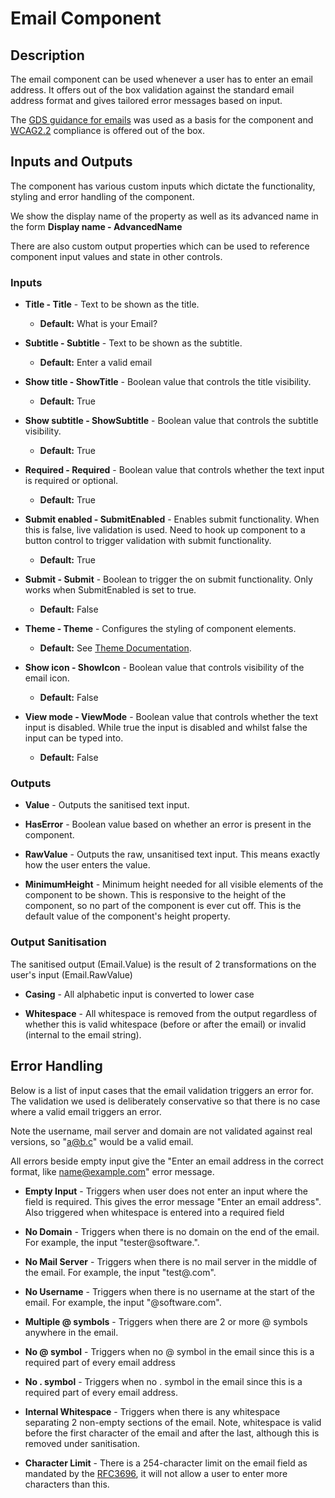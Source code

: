 # Email Component

## Description

The email component can be used whenever a user has to enter an email address. It offers out of the box validation against the standard email address format and gives tailored error messages based on input.

The [GDS guidance for emails](https://design-system.service.gov.uk/patterns/email-addresses/) was used as a basis for the component and [WCAG2.2](https://www.w3.org/WAI/WCAG22/Understanding/) compliance is offered out of the box.

## Inputs and Outputs

The component has various custom inputs which dictate the functionality, styling and error handling of the component. 

We show the display name of the property as well as its advanced name in the form **Display name - AdvancedName**

There are also custom output properties which can be used to reference component input values and state in other controls. 

### Inputs

- **Title - Title** - Text to be shown as the title.
    - **Default:** What is your Email?

- **Subtitle - Subtitle** - Text to be shown as the subtitle.
    - **Default:** Enter a valid email

- **Show title - ShowTitle** - Boolean value that controls the title visibility.
    - **Default:** True

- **Show subtitle - ShowSubtitle** - Boolean value that controls the subtitle visibility.
    - **Default:** True

- **Required - Required** - Boolean value that controls whether the text input is required or optional.
    - **Default:** True

- **Submit enabled - SubmitEnabled** - Enables submit functionality. When this is false, live validation is used. Need to hook up component to a button control to trigger validation with submit functionality. 

    - **Default:** True

- **Submit - Submit** - Boolean to trigger the on submit functionality. Only works when SubmitEnabled is set to true.
    - **Default:** False

- **Theme - Theme** - Configures the styling of component elements.
    - **Default:** See [Theme Documentation](../Theme.md).

- **Show icon - ShowIcon** - Boolean value that controls visibility of the email icon.
    - **Default:** False

- **View mode - ViewMode** - Boolean value that controls whether the text input is disabled. While true the input is disabled and whilst false the input can be typed into.
    - **Default:** False

### Outputs

- **Value** - Outputs the sanitised text input.

- **HasError** - Boolean value based on whether an error is present in the component.

- **RawValue** - Outputs the raw, unsanitised text input. This means exactly how the user enters the value.

- **MinimumHeight** - Minimum height needed for all visible elements of the component to be shown. This is responsive to the height of the component, so no part of the component is ever cut off. This is the default value of the component's height property.

### Output Sanitisation

The sanitised output (Email.Value) is the result of 2 transformations on the user's input (Email.RawValue)

- **Casing** - All alphabetic input is converted to lower case

- **Whitespace** - All whitespace is removed from the output regardless of whether this is valid whitespace (before or after the email) or invalid (internal to the email string).

## Error Handling

Below is a list of input cases that the email validation triggers an error for. The validation we used is deliberately conservative so that there is no case where a valid email triggers an error. 

Note the username, mail server and domain are not validated against real versions, so "a@b.c" would be a valid email.

All errors beside empty input give the "Enter an email address in the correct format, like name@example.com" error message.

- **Empty Input** - Triggers when user does not enter an input where the field is required. This gives the error message "Enter an email address". Also triggered when whitespace is entered into a required field

- **No Domain** - Triggers when there is no domain on the end of the email. For example, the input "tester@software.".

- **No Mail Server** - Triggers when there is no mail server in the middle of the email. For example, the input "test@.com".

- **No Username** - Triggers when there is no username at the start of the email. For example, the input "@software.com".

- **Multiple @ symbols** - Triggers when there are 2 or more @ symbols anywhere in the email.

- **No @ symbol** - Triggers when no @ symbol in the email since this is a required part of every email address

- **No . symbol** - Triggers when no . symbol in the email since this is a required part of every email address.

- **Internal Whitespace** - Triggers when there is any whitespace separating 2 non-empty sections of the email. Note, whitespace is valid before the first character of the email and after the last, although this is removed under sanitisation.

- **Character Limit** - There is a 254-character limit on the email field as mandated by the [RFC3696](https://www.rfc-editor.org/errata_search.php?rfc=3696&eid=1690), it will not allow a user to enter more characters than this. 




